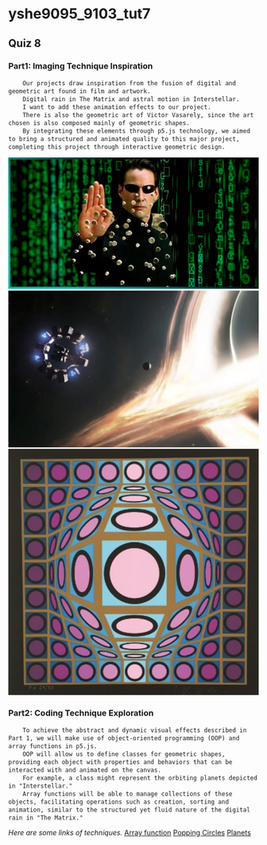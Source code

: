 # yshe9095_9103_tut7
## Quiz 8 
### Part1: Imaging Technique Inspiration
        Our projects draw inspiration from the fusion of digital and geometric art found in film and artwork.
        Digital rain in The Matrix and astral motion in Interstellar.
        I want to add these animation effects to our project.
        There is also the geometric art of Victor Vasarely, since the art chosen is also composed mainly of geometric shapes.
        By integrating these elements through p5.js technology, we aimed to bring a structured and animated quality to this major project, completing this project through interactive geometric design.
![Inspiration from The Matrix](assets/The_Matrix.jpeg)
![Inspiration from Interstellar](assets/Interstellar.png)
![Inspiration from Victor Vasarely](assets/Victor_Vasarely.png)
### Part2: Coding Technique Exploration
        To achieve the abstract and dynamic visual effects described in Part 1, we will make use of object-oriented programming (OOP) and array functions in p5.js.
        OOP will allow us to define classes for geometric shapes, providing each object with properties and behaviors that can be interacted with and animated on the canvas.
        For example, a class might represent the orbiting planets depicted in "Interstellar."
        Array functions will be able to manage collections of these objects, facilitating operations such as creation, sorting and animation, similar to the structured yet fluid nature of the digital rain in "The Matrix."
*Here are some links of techniques.*
[Array function](https://happycoding.io/tutorials/p5js/array-functions)
[Popping Circles](https://happycoding.io/tutorials/p5js/creating-classes/popping-circles)
[Planets](https://happycoding.io/tutorials/p5js/creating-classes/planets)
